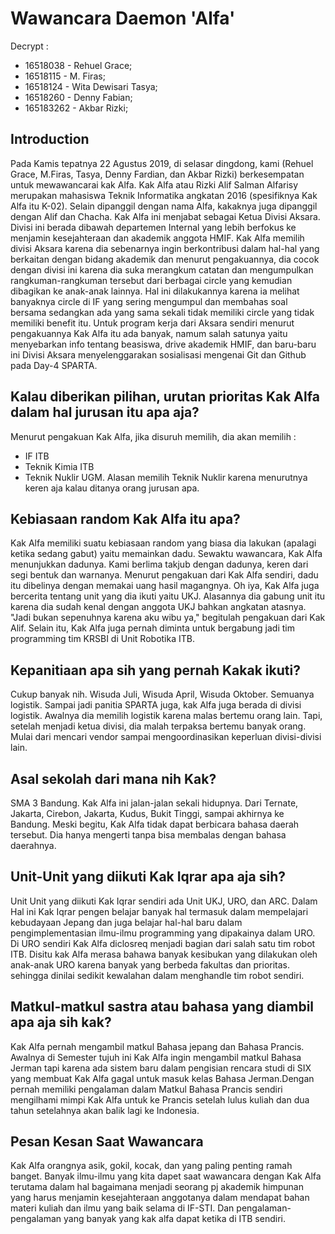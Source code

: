 # Wawancara Daemon 'Alfa'
Decrypt :
- 16518038 - Rehuel Grace;
- 16518115 - M. Firas;
- 16518124 - Wita Dewisari Tasya;
- 16518260 - Denny Fabian;
- 165183262 - Akbar Rizki;

## Introduction
Pada Kamis tepatnya 22 Agustus 2019, di selasar dingdong, kami (Rehuel Grace, M.Firas, Tasya, Denny Fardian, dan Akbar Rizki) berkesempatan untuk mewawancarai kak Alfa.
Kak Alfa atau Rizki Alif Salman Alfarisy merupakan mahasiswa Teknik Informatika angkatan 2016 (spesifiknya Kak Alfa itu K-02). Selain dipanggil dengan nama Alfa, kakaknya juga dipanggil dengan Alif dan Chacha.
Kak Alfa ini menjabat sebagai Ketua Divisi Aksara. Divisi ini berada dibawah departemen Internal yang lebih berfokus ke menjamin kesejahteraan dan akademik anggota HMIF.
Kak Alfa memilih divisi Aksara karena dia sebenarnya ingin berkontribusi dalam hal-hal yang berkaitan dengan bidang akademik dan menurut pengakuannya, dia cocok dengan divisi ini karena dia suka merangkum catatan dan mengumpulkan rangkuman-rangkuman tersebut dari berbagai circle yang kemudian dibagikan ke anak-anak lainnya. Hal ini dilakukannya karena ia melihat banyaknya circle di IF yang sering mengumpul dan membahas soal bersama sedangkan ada yang sama sekali tidak memiliki circle yang tidak memiliki benefit itu.
Untuk program kerja dari Aksara sendiri menurut pengakuannya Kak Alfa itu ada banyak, namum salah satunya yaitu menyebarkan info tentang beasiswa, drive akademik HMIF, dan baru-baru ini Divisi Aksara menyelenggarakan sosialisasi mengenai Git dan Github pada Day-4 SPARTA.

## Kalau diberikan pilihan, urutan prioritas Kak Alfa dalam hal jurusan itu apa aja?
Menurut pengakuan Kak Alfa, jika disuruh memilih, dia akan memilih :
* IF ITB
* Teknik Kimia ITB
* Teknik Nuklir UGM.
  Alasan memilih Teknik Nuklir karena menurutnya keren aja kalau ditanya orang jurusan apa.

## Kebiasaan random Kak Alfa itu apa?
Kak Alfa memiliki suatu kebiasaan random yang biasa dia lakukan (apalagi ketika sedang gabut) yaitu memainkan dadu. Sewaktu wawancara, Kak Alfa menunjukkan dadunya. Kami berlima takjub dengan dadunya, keren dari segi bentuk dan warnanya.
Menurut pengakuan dari Kak Alfa sendiri, dadu itu dibelinya dengan memakai uang hasil magangnya. Oh iya, Kak Alfa juga bercerita tentang unit yang dia ikuti yaitu UKJ. Alasannya dia gabung unit itu karena dia sudah kenal dengan anggota UKJ bahkan angkatan atasnya. "Jadi bukan sepenuhnya karena aku wibu ya," begitulah pengakuan dari Kak Alif.
Selain itu, Kak Alfa juga pernah diminta untuk bergabung jadi tim programming tim KRSBI di Unit Robotika ITB.

## Kepanitiaan apa sih yang pernah Kakak ikuti?
Cukup banyak nih. Wisuda Juli, Wisuda April, Wisuda Oktober. Semuanya logistik. Sampai jadi panitia SPARTA juga, kak Alfa juga berada di divisi logistik. Awalnya dia memilih logistik karena malas bertemu orang lain. Tapi, setelah menjadi ketua divisi,
dia malah terpaksa bertemu banyak orang. Mulai dari mencari vendor sampai mengoordinasikan keperluan divisi-divisi lain.

## Asal sekolah dari mana nih Kak?
SMA 3 Bandung. Kak Alfa ini jalan-jalan sekali hidupnya. Dari Ternate, Jakarta, Cirebon, Jakarta, Kudus, Bukit Tinggi, sampai akhirnya ke Bandung. Meski begitu, Kak Alfa tidak dapat berbicara
bahasa daerah tersebut. Dia hanya mengerti tanpa bisa membalas dengan bahasa daerahnya.

## Unit-Unit yang diikuti Kak Iqrar apa aja sih?
Unit Unit yang diikuti Kak Iqrar sendiri ada Unit UKJ, URO, dan ARC. Dalam Hal ini Kak Iqrar pengen belajar banyak hal termasuk dalam mempelajari kebudayaan Jepang dan juga belajar hal-hal baru dalam pengimplementasian ilmu-ilmu programming yang dipakainya dalam URO. Di URO sendiri Kak Alfa diclosreq menjadi bagian dari salah satu tim robot ITB. Disitu kak Alfa merasa bahawa banyak kesibukan yang dilakukan oleh anak-anak URO karena banyak yang berbeda fakultas dan prioritas. sehingga dinilai sedikit kewalahan dalam menghandle tim robot sendiri.

## Matkul-matkul sastra atau bahasa yang diambil apa aja sih kak?
Kak Alfa pernah mengambil matkul Bahasa jepang dan Bahasa Prancis. Awalnya di Semester tujuh ini Kak Alfa ingin mengambil matkul Bahasa Jerman tapi karena ada sistem baru dalam pengisian rencara studi di SIX yang membuat Kak Alfa gagal untuk masuk kelas Bahasa Jerman.Dengan pernah memiliki pengalaman dalam Matkul Bahasa Prancis sendiri mengilhami mimpi Kak Alfa untuk ke Prancis setelah lulus kuliah dan dua tahun setelahnya akan balik lagi ke Indonesia.


## Pesan Kesan Saat Wawancara
Kak Alfa orangnya asik, gokil, kocak, dan yang paling penting ramah banget. Banyak ilmu-ilmu yang kita dapet saat wawancara dengan Kak Alfa terutama dalam hal bagaimana menjadi seorang pj akademik himpunan yang harus menjamin kesejahteraan anggotanya dalam mendapat bahan materi kuliah dan ilmu yang baik selama di IF-STI. Dan pengalaman-pengalaman yang banyak yang  kak alfa dapat ketika di ITB sendiri. 

